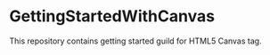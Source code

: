GettingStartedWithCanvas
========================

This repository contains getting started guild for HTML5 Canvas tag.
